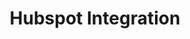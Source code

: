 ---
title: Hubspot Integration
integrationName: Hubspot
logo: hubspot-integration.png
slug: hubspot
highlights: |
    Referral SaaSquatch's Hubspot integration leverages your existing Hubspot setup to install your referral program using your existing Hubspot Webpages.
keyFeatures:
 - Drag-and-Drop code snippet
 - Leverage existing Hubpot setup
 - Simple install using Webpage Template Module
 - Completely configure your referral program through the SaaSquatch Portal.
moreInfo:
 - "[Hubspot Quickstart Guide](/guides/hubspot)"
 - "[Drag-and-Drop Integration Configuration](/guides/integration-quickstart)"
category: landingPage
template: intergrationLander.html
---